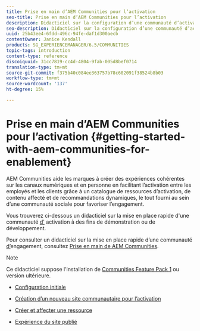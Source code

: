 ```yaml
---
title: Prise en main d’AEM Communities pour l’activation
seo-title: Prise en main d’AEM Communities pour l’activation
description: Didacticiel sur la configuration d’une communauté d’activation
seo-description: Didacticiel sur la configuration d’une communauté d’activation
uuid: 25b43ee4-6fdd-496c-94fe-daf1d300aecb
contentOwner: Janice Kendall
products: SG_EXPERIENCEMANAGER/6.5/COMMUNITIES
topic-tags: introduction
content-type: reference
discoiquuid: 31cc7819-cc4d-4804-9fab-005d8bef0714
translation-type: tm+mt
source-git-commit: f375b40c084ee363757b78c602091f38524b8b03
workflow-type: tm+mt
source-wordcount: '137'
ht-degree: 15%

---
```



# Prise en main d’AEM Communities pour l’activation {#getting-started-with-aem-communities-for-enablement}

AEM Communities aide les marques à créer des expériences cohérentes sur les canaux numériques et en personne en facilitant l’activation entre les employés et les clients grâce à un catalogue de ressources d’activation, de contenu affecté et de recommandations dynamiques, le tout fourni au sein d’une communauté sociale pour favoriser l’engagement.

Vous trouverez ci-dessous un didacticiel sur la mise en place rapide d&#39;une communauté [d&#39;](overview.md#enablement-community) activation à des fins de démonstration ou de développement.

Pour consulter un didacticiel sur la mise en place rapide d’une communauté [d’](overview.md#engagement-community)engagement, consultez [Prise en main de AEM Communities](getting-started.md).

>[!NOTE]
>
>Ce didacticiel suppose l&#39;installation de [Communities Feature Pack 1](deploy-communities.md#latestfeaturepack) ou version ultérieure.

* [Configuration initiale](enablement-setup.md)

* [Création d’un nouveau site communautaire pour l’activation](enablement-create-site.md)

* [Créer et affecter une ressource](resource.md)

* [Expérience du site publié](enablement-published-site.md)

